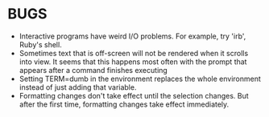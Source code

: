 BUGS
====

* Interactive programs have weird I/O problems. For example, try 'irb', Ruby's shell.
* Sometimes text that is off-screen will not be rendered when it scrolls into view. It seems that this happens most often with the prompt that appears after a command finishes executing
* Setting TERM=dumb in the environment replaces the whole environment instead of just adding that variable.
* Formatting changes don't take effect until the selection changes. But after the first time, formatting changes take effect immediately.
